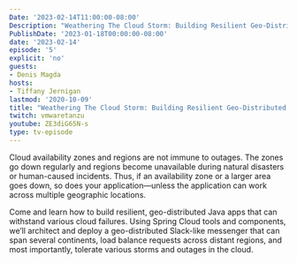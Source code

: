 ```yaml
---
Date: '2023-02-14T11:00:00-08:00'
Description: "Weathering The Cloud Storm: Building Resilient Geo-Distributed Apps with Spring Cloud"
PublishDate: '2023-01-18T00:00:00-08:00'
date: '2023-02-14'
episode: '5'
explicit: 'no'
guests:
- Denis Magda
hosts:
- Tiffany Jernigan
lastmod: '2020-10-09'
title: "Weathering The Cloud Storm: Building Resilient Geo-Distributed Apps with Spring Cloud"
twitch: vmwaretanzu
youtube: ZE3diG65N-s
type: tv-episode
---
```


Cloud availability zones and regions are not immune to outages. The zones go down regularly and regions become unavailable during natural disasters or human-caused incidents. Thus, if an availability zone or a larger area goes down, so does your application—unless the application can work across multiple geographic locations.

Come and learn how to build resilient, geo-distributed Java apps that can withstand various cloud failures. Using Spring Cloud tools and components, we’ll architect and deploy a geo-distributed Slack-like messenger that can span several continents, load balance requests across distant regions, and most importantly, tolerate various storms and outages in the cloud.
